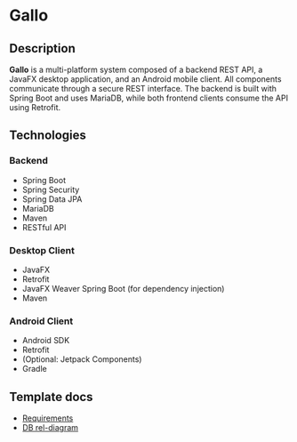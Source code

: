 # Gallo

## Description
**Gallo** is a multi-platform system composed of a backend REST API, a JavaFX desktop application, and an Android mobile client. All components communicate through a secure REST interface. The backend is built with Spring Boot and uses MariaDB, while both frontend clients consume the API using Retrofit.

## Technologies 
### Backend
- Spring Boot  
- Spring Security  
- Spring Data JPA  
- MariaDB  
- Maven  
- RESTful API

### Desktop Client 
- JavaFX  
- Retrofit  
- JavaFX Weaver Spring Boot (for dependency injection)  
- Maven

### Android Client
- Android SDK  
- Retrofit  
- (Optional: Jetpack Components)  
- Gradle

## Template docs
- [Requirements](https://drive.google.com/file/d/1diq_zjKFh7muv0KoUWesED698ZbEQZOE/view?usp=sharing)
- [DB rel-diagram](https://drive.google.com/file/d/17Mow6Cy2x-wizXpR6F3c3Lj6hZUB44Gi/view?usp=sharing)



